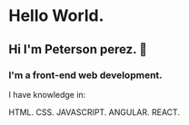 # Hello World.

## Hi I'm Peterson perez. 👋

### I'm a front-end web development.

I have knowledge in:

HTML.
CSS.
JAVASCRIPT.
ANGULAR.
REACT.
